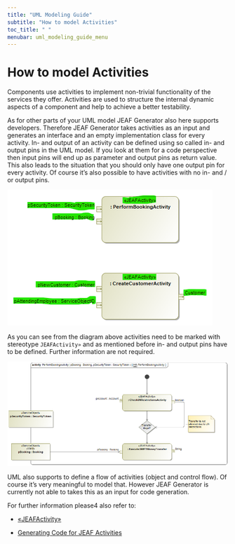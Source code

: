 ```yaml
---
title: "UML Modeling Guide"
subtitle: "How to model Activities"
toc_title: " "
menubar: uml_modeling_guide_menu
---
```


# How to model Activities

Components use activities to implement non-trivial functionality of the services they offer. Activities are used to structure the internal dynamic aspects of a component and help to achieve a better testability.

As for other parts of your UML model JEAF Generator also here supports developers. Therefore JEAF Generator takes activities as an input and generates an interface and an empty implementation class for every activity. In- and output of an activity can be defined using so called in- and output pins in the UML model. If you look at them for a code perspective then input pins will end up as parameter and output pins as return value. This also leads to the situation that you should only have one output pin for every activity. Of course it’s also possible to have activities with no in- and / or output pins.

![Activities](/images/activities.png)

As you can see from the diagram above activities need to be marked with stereotype `JEAFActivity»` and as mentioned before in- and output pins have to be defined. Further information are not required.

![Activity Flow](/images/activity-flow.png)

UML also supports to define a flow of activities (object and control flow). Of course it’s very meaningful to model that. However JEAF Generator is currently not able to takes this as an input for code generation.

For further information please4 also refer to:

- [«JEAFActivity»](/uml-modeling-guide/jmm/JEAFActivity/)

- [Generating Code for JEAF Activities](/developer-guide/code-for-jeaf-activities/)
